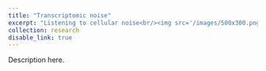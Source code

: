 ```yaml
---
title: "Transcriptomic noise"
excerpt: "Listening to cellular noise<br/><img src='/images/500x300.png'>"
collection: research
disable_link: true
---
```


Description here.
